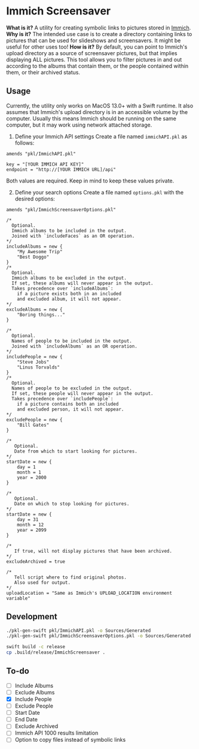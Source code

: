 # Immich Screensaver

**What is it?** A utility for creating symbolic links to pictures stored in [Immich](https://github.com/immich-app/immich).
**Why is it?** The intended use case is to create a directory containing links 
to pictures that can be used for slideshows and screensavers. 
It might be useful for other uses too!
**How is it?** By default, you can point to Immich's upload directory as a 
source of screensaver pictures, but that implies displaying ALL pictures.
This tool allows you to filter pictures in and out according to the albums that
contain them, or the people contained within them, or their archived status.

## Usage
Currently, the utility only works on MacOS 13.0+ with a Swift runtime.
It also assumes that Immich's upload directory is in an accessible volume by the computer.
Usually this means Immich should be running on the same computer, but it may work using network attached storage.

1. Define your Immich API settings
Create a file named `immichAPI.pkl` as follows:
```pkl
amends "pkl/ImmichAPI.pkl"

key = "[YOUR IMMICH API KEY]"
endpoint = "http://[YOUR IMMICH URL]/api"
```
Both values are required. Keep in mind to keep these values private.

2. Define your search options
Create a file named `options.pkl` with the desired options:
```pkl
amends "pkl/ImmichScreensaverOptions.pkl"

/*
  Optional.
  Immich albums to be included in the output.
  Joined with `includeFaces` as an OR operation.
*/
includeAlbums = new {
    "My Awesome Trip"
    "Best Doggo"
}
/*
  Optional.
  Immich albums to be excluded in the output.
  If set, these albums will never appear in the output.
  Takes precedence over `includeAlbums`:
    if a picture exists both in an included
    and excluded album, it will not appear.
*/
excludeAlbums = new {
    "Boring things..."
}

/*
  Optional.
  Names of people to be included in the output.
  Joined with `includeAlbums` as an OR operation.
*/
includePeople = new {
    "Steve Jobs"
    "Linus Torvalds"
}
/*
  Optional.
  Names of people to be excluded in the output.
  If set, these people will never appear in the output.
  Takes precedence over `includePeople`:
    if a picture contains both an included
    and excluded person, it will not appear.
*/
excludePeople = new {
    "Bill Gates"
}

/*
   Optional.
   Date from which to start looking for pictures.
*/
startDate = new {
    day = 1
    month = 1
    year = 2000
}

/*
   Optional.
   Date on which to stop looking for pictures.
*/
startDate = new {
    day = 31
    month = 12
    year = 2099
}

/*
   If true, will not display pictures that have been archived.   
*/
excludeArchived = true

/*
   Tell script where to find original photos.
   Also used for output.
*/
uploadLocation = "Same as Immich's UPLOAD_LOCATION environment variable"
```

## Development
```sh
./pkl-gen-swift pkl/ImmichAPI.pkl -o Sources/Generated
./pkl-gen-swift pkl/ImmichScreensaverOptions.pkl -o Sources/Generated
```

```sh
swift build -c release
cp .build/release/ImmichScreensaver .
```

## To-do
- [ ] Include Albums
- [ ] Exclude Albums
- [x] Include People
- [ ] Exclude People
- [ ] Start Date
- [ ] End Date
- [ ] Exclude Archived
- [ ] Immich API 1000 results limitation
- [ ] Option to copy files instead of symbolic links
